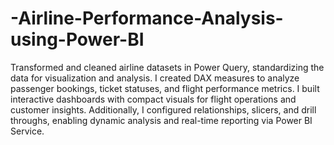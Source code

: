 # -Airline-Performance-Analysis-using-Power-BI
 Transformed and cleaned airline datasets in Power Query,
 standardizing the data for visualization and analysis. I created
 DAX measures to analyze passenger bookings, ticket statuses,
 and flight performance metrics. I built interactive dashboards
 with compact visuals for flight operations and customer insights.
 Additionally, I configured relationships, slicers, and drill
throughs, enabling dynamic analysis and real-time reporting via
 Power BI Service.
